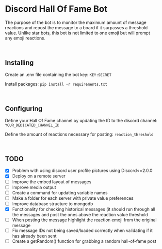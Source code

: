 # Discord Hall Of Fame Bot
The purpose of the bot is to monitor the maximum amount of message reactions and repost the message to a board if it surpasses a threshold value. Unlike star bots, this bot is not limited to one emoji but will prompt any emoji reactions.

<br>

## Installing
Create an .env file containing the bot key:
```KEY:SECRET```

Install packages:
```pip install -r requirements.txt```

<br>

## Configuring
Define your Hall Of Fame channel by updating the ID to the discord channel: ```YOUR_DEDICATED_CHANNEL_ID```

Define the amount of reactions necessary for posting: ```reaction_threshold```

<br>

## TODO
- [x] Problem with using discord user profile pictures using Discord<=2.0.0
- [x] Deploy on a remote server
- [ ] Improve the embed layout of messages
- [ ] Improve media output
- [ ] Create a command for updating variable names
- [ ] Make a folder for each server with private value preferences
- [ ] Improve database structure to mongodb
- [x] Functionality for checking historical messages (it should run through all the messages and post the ones above the reaction value threshold
- [ ] When posting the message highlight the reaction emoji from the original message
- [ ] Fix message IDs not being saved/loaded correctly when validating if it has already been sent
- [ ] Create a getRandom() function for grabbing a random hall-of-fame post

